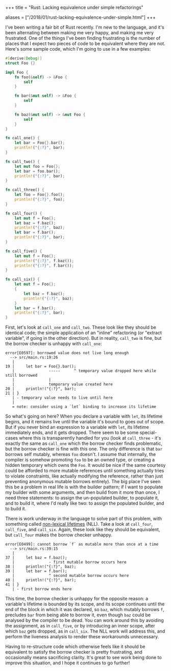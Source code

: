 +++
title = "Rust: Lacking equivalence under simple refactorings"

aliases = ["/2018/01/rust-lacking-equivalence-under-simple.html"]
+++

I've been writing a fair bit of Rust recently. I'm new to the language, and it's been alternating between making me very happy, and making me very frustrated. One of the things I've been finding frustrating is the number of places that I expect two pieces of code to be equivalent where they are not. Here's some sample code, which I'm going to use in a few examples:

```rust
#[derive(Debug)]
struct Foo {}

impl Foo {
    fn foo(&self) -> &Foo {
        self
    }

    fn bar(&mut self) -> &Foo {
        self
    }

    fn baz(&mut self) -> &mut Foo {
        self
    }
}

fn call_one() {
    let bar = Foo{}.bar();
    println!("{:?}", bar);
}

fn call_two() {
    let mut foo = Foo{};
    let bar = foo.bar();
    println!("{:?}", bar);
}

fn call_three() {
    let foo = Foo{}.foo();
    println!("{:?}", foo);
}

fn call_four() {
    let mut f = Foo{};
    let baz = f.baz();
    println!("{:?}", baz);
    let bar = f.bar();
    println!("{:?}", bar);
}

fn call_five() {
    let mut f = Foo{};
    println!("{:?}", f.baz());
    println!("{:?}", f.bar());
}

fn call_six() {
    let mut f = Foo{};
    {
        let baz = f.baz();
        println!("{:?}", baz);
    }
    let bar = f.bar();
    println!("{:?}", bar);
}
```

First, let's look at `call_one` and `call_two`. These look like they should be identical code; the simple application of an "inline" refactoring (or "extract variable", if going in the other direction). But in reality, `call_two` is fine, but the borrow checker is unhappy with `call_one`:

```
error[E0597]: borrowed value does not live long enough
  --> src/main.rs:19:26
   |
19 |     let bar = Foo{}.bar();
   |               -----      ^ temporary value dropped here while still borrowed
   |               |
   |               temporary value created here
20 |     println!("{:?}", bar);
21 | }
   | - temporary value needs to live until here
   |
   = note: consider using a `let` binding to increase its lifetime
```

So what's going on here? When you declare a variable with `let`, its lifetime begins, and it remains live until the variable it's bound to goes out of scope. But if you never bind an expression to a variable with `let`, its lifetime immediately ends, and it gets dropped. There seem to be some special-cases where this is transparently handled for you (look at `call_three` - it's exactly the same as `call_one` which the borrow checker finds problematic, but the borrow checker is fine with this one. The only difference is that `bar` borrows self mutably, whereas `foo` doesn't. I assume that internally, the compiler is somehow promoting `foo` to be an owned type, or creating a hidden temporary which owns the `Foo`. It would be nice if the same courtesy could be afforded to more mutable references until something actually tries to violate constraints, like actually modifying the reference, rather than just preventing anonymous mutable borrows entirely).  The big place I've seen this be a problem in real life is with the builder pattern; if I want to populate my builder with some arguments, and then build from it more than once, I need three statements: to assign the un-populated builder, to populate it, and to build it, where I'd really like two: to assign the populated builder, and to build it.

There is work underway in the language to solve part of this problem, with something called [non-lexical lifetimes](https://github.com/rust-lang/rust-roadmap/issues/16) (NLL). Take a look at `call_four`, `call_five`, and `call_six`. Again, these look like they should be equivalent, but `call_four` makes the borrow checker unhappy.

```
error[E0499]: cannot borrow `f` as mutable more than once at a time
  --> src/main.rs:39:15
   |
37 |     let baz = f.baz();
   |               - first mutable borrow occurs here
38 |     println!("{:?}", baz);
39 |     let bar = f.bar();
   |               ^ second mutable borrow occurs here
40 |     println!("{:?}", bar);
41 | }
   | - first borrow ends here
```

This time, the borrow checker is unhappy for the opposite reason: a variable's lifetime is bounded by its scope, and its scope continues until the end of the block in which it was declared, so `baz`, which mutably borrows `f`, precludes `bar` from being able to borrow it, even though `baz` could be analysed by the compiler to be dead. You can work around this by avoiding the assignment, as in `call_five`, or by introducing an inner scope, after which `baz` gets dropped, as in `call_six`. The NLL work will address this, and perform the liveness analysis to render these workarounds unnecessary.

Having to re-structure code which otherwise feels like it should be equivalent to satisfy the borrow checker is pretty frustrating, and occasionally means sacrificing clarity. It's great to see work being done to improve this situation, and I hope it continues to go further!

